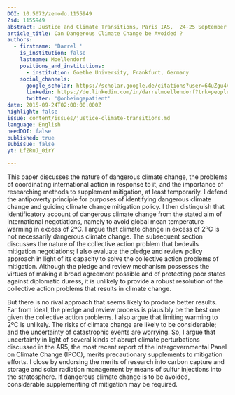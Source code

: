 ```yaml
---
DOI: 10.5072/zenodo.1155949
Zid: 1155949
abstract: Justice and Climate Transitions, Paris IAS,  24-25 September 2015 - Session 1
article_title: Can Dangerous Climate Change be Avoided ?
authors:
  - firstname: 'Darrel '
    is_institution: false
    lastname: Moellendorf
    positions_and_institutions:
      - institution: Goethe University, Frankfurt, Germany
    social_channels:
      google_scholar: https://scholar.google.de/citations?user=64uZgu4AAAAJ&hl=en
      linkedin: https://de.linkedin.com/in/darrelmoellendorf?trk=people_directory
      twitter: '@onbeingapatient'
date: 2015-09-24T02:00:00.000Z
highlight: false
issue: content/issues/justice-climate-transitions.md
language: English
needDOI: false
published: true
subissue: false
yt: LfZRuJ_0irY

---
```


This paper discusses the nature of dangerous climate change, the problems of coordinating international action in response to it, and the importance of researching methods to supplement mitigation, at least temporarily. I defend the antipoverty principle for purposes of identifying dangerous climate change and guiding climate change mitigation policy. I then distinguish that identificatory account of dangerous climate change from the stated aim of international negotiations, namely to avoid global mean temperature warming in excess of 2ºC. I argue that climate change in excess of 2ºC is not necessarily dangerous climate change. The subsequent section discusses the nature of the collective action problem that bedevils mitigation negotiations; I also evaluate the pledge and review policy approach in light of its capacity to solve the collective action problems of mitigation. Although the pledge and review mechanism possesses the virtues of making a broad agreement possible and of protecting poor states against diplomatic duress, it is unlikely to provide a robust resolution of the collective action problems that results in climate change.

But there is no rival approach that seems likely to produce better results. Far from ideal, the pledge and review process is plausibly be the best one given the collective action problems. I also argue that limiting warming to 2ºC is unlikely. The risks of climate change are likely to be considerable; and the uncertainty of catastrophic events are worrying. So, I argue that uncertainty in light of several kinds of abrupt climate perturbations discussed in the AR5, the most recent report of the Intergovernmental Panel on Climate Change (IPCC), merits precautionary supplements to mitigation efforts. I close by endorsing the merits of research into carbon capture and storage and solar radiation management by means of sulfur injections into the stratosphere. If dangerous climate change is to be avoided, considerable supplementing of mitigation may be required.

<Youtube yt="LfZRuJ_0irY" caption="Can Dangerous Climate Change be Avoided ?"></Youtube>